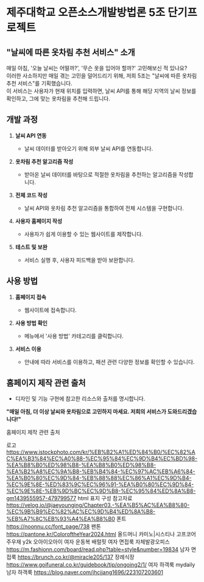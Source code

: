 # 제주대학교 오픈소스개발방법론 5조 단기프로젝트

## "날씨에 따른 옷차림 추천 서비스" 소개

매일 아침, '오늘 날씨는 어떨까?', '무슨 옷을 입어야 할까?' 고민해보신 적 있나요?  
이러한 사소하지만 매일 겪는 고민을 덜어드리기 위해, 저희 5조는 "날씨에 따른 옷차림 추천 서비스"를 기획했습니다.  
이 서비스는 사용자가 현재 위치를 입력하면, 날씨 API를 통해 해당 지역의 날씨 정보를 확인하고, 그에 맞는 옷차림을 추천해 드립니다.

## 개발 과정

1. **날씨 API 연동**  
   - 날씨 데이터를 받아오기 위해 외부 날씨 API를 연동합니다.

2. **옷차림 추천 알고리즘 작성**  
   - 받아온 날씨 데이터를 바탕으로 적절한 옷차림을 추천하는 알고리즘을 작성합니다.

3. **전체 코드 작성**  
   - 날씨 API와 옷차림 추천 알고리즘을 통합하여 전체 시스템을 구현합니다.

4. **사용자 홈페이지 작성**  
   - 사용자가 쉽게 이용할 수 있는 웹사이트를 제작합니다.

5. **테스트 및 보완**  
   - 서비스 실행 후, 사용자 피드백을 받아 보완합니다.

## 사용 방법

1. **홈페이지 접속**  
   - 웹사이트에 접속합니다.

2. **사용 방법 확인**  
   - 메뉴에서 '사용 방법' 카테고리를 클릭합니다.

3. **서비스 이용**  
   - 안내에 따라 서비스를 이용하고, 패션 관련 다양한 정보를 확인할 수 있습니다.

## 홈페이지 제작 관련 출처

- 디자인 및 기능 구현에 참고한 리소스와 출처를 명시합니다.

**"매일 아침, 더 이상 날씨와 옷차림으로 고민하지 마세요. 저희의 서비스가 도와드리겠습니다!"**



홈페이지 제작 관련 출처

로고
https://www.istockphoto.com/kr/%EB%B2%A1%ED%84%B0/%EC%82%AC%EA%B3%84%EC%A0%88-%EC%95%84%EC%9D%B4%EC%BD%98-%EA%B8%B0%ED%98%B8-%EA%B8%B0%ED%98%B8-%EA%B2%A8%EC%9A%B8-%EB%B4%84-%EC%97%AC%EB%A6%84-%EA%B0%80%EC%9D%84-%EB%88%88%EC%86%A1%EC%9D%B4-%EC%9E%8E-%ED%83%9C%EC%96%91-%EA%B0%80%EC%9D%84-%EC%9E%8E-%EB%9D%BC%EC%9D%B8-%EC%95%84%ED%8A%B8-gm1439555957-479799577
html 표지 구성 참고자료
https://velog.io/@jaeyounging/Chapter03.-%EA%B5%AC%EA%B8%80-%EC%9B%B9%EC%82%AC%EC%9D%B4%ED%8A%B8-%EB%A7%8C%EB%93%A4%EA%B8%B0
폰트
https://noonnu.cc/font_page/738
팬톤
https://pantone.kr/ColoroftheYear2024.html
올드머니
카미노|시스티나
고프코어
주우재 
y2k
오아이오아이
여자 운동복
배럴핏
여자 면접룩
자체발광오피스
https://m.fashionn.com/board/read.php?table=style&number=19834
남자 면접룩
https://brunch.co.kr/@miracle205/137
장례식장
https://www.goifuneral.co.kr/guidebook/tip/ongoing2/1/
여자 하객룩
mydaily
남자 하객룩
https://blog.naver.com/jhcjjang1696/223107203601
